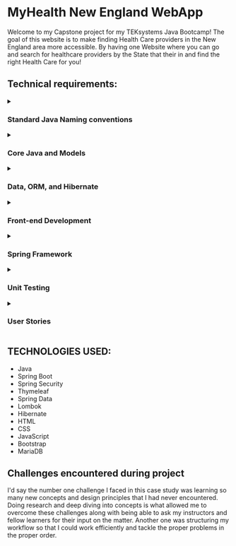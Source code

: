 # MyHealth New England WebApp

Welcome to my Capstone project for my TEKsystems Java Bootcamp!  The goal of this website is to make finding Health Care 
providers in the New England area more accessible.  By having one Website where you can go and search for healthcare providers
by the State that their in and find the right Health Care for you!

## Technical requirements:

<details> <summary>

### Standard Java Naming conventions

</summary><p>
Classes should be written in Pascal case 

Variables, methods, and URLs should be written in the camel case 

Files, including view files, should be written in snake case 

Packages should be written in lowercase, with each word separated by dots (.) 

Packages should include the name of your project and your name (e.g., “org.johndoe.myprojectname”)
</p>
</details>

<details> <summary>

### Core Java and Models
</summary><p>
Utilize Java classes with constant variables (i.e., variables that never change from their initial value). The value of these variables can be requested parameters, SQL queries used in the DAO, names of HTML pages, or URL patterns to forward a request to 

Have at least four models and corresponding tables in a relational database 

At least four models

A corresponding table in a relational database for each model 

Correct implementations 

Apply exception handling
</p>
</details>

<details><summary>

### Data, ORM, and Hibernate

</summary>
<p>
Use MariaDB as your DBMS

Include a schema diagram of the tables and the SQL you used for the database

The database configuration file must be set up correctly in your Spring application through “spring initializr” (application.properties) 

Include at least three custom queries 

Use Hibernate or Jakarta Persistence API (JPA) directly or through Spring Data JPA 

Your application should include examples for all four CRUD operations (Create, Read, Update, and Delete) 
</p>
</details>

<details><summary>

### Front-end Development

</summary>
<p>
Use CSS to style the Web pages. Use an external CSS stylesheet (internal styling may be used along with frameworks such as Bootstrap, but you must still include and utilize a custom CSS external file)

Your application should include six different views/pages

Use HTML to lay out the pages and Thymeleaf to make the pages dynamic. The application’s presentation must meet the general view requirements.

Use at least one JavaScript script linked from an external script file 
Include a navigation section that is included across multiple pages. 
</p>
</details>

<details><summary>

### Spring Framework

</summary>
<p>
Use Spring Boot to develop your project

Models should be annotated for binding using Spring data binding through Jakarta and/or Hibernate validation 

Include and implement at least two repositories and two service classes/interfaces 

Include at least two ways of creating a managed bean/object 

Use correct implementations of dependency injection with appropriate use of the @Autowired annotation 

Include at least one example of session management (Spring Security can be used for session management) 

Use Transaction and request/response logging (write log to a file) 

Include sign-up and login functionality with encrypted passwords using bcrypt (Spring Security will satisfy this requirement)
</p>
</details>

<details><summary>

### Unit Testing

</summary>
<p>
Test each query created in the repositories.

Test at least one method in each service class.

Include at least one parameterized test.
</p>
</details>

<details><summary>

### User Stories

</summary>
<p>
As a User, I want to Register for an account, so that I can use the features of the site.

As a User, I want to have an account, so that I am assured that my searches and potential are secure.

As a User, I want to Search for states, so that I can find Health Care Providers

As a User, I want to Search for Providers by their State, so that I can make sure that they're available in my area.

As a User, I want to have a HyperLink for the Providers website, so that I can learn more about to Health Care Provider.

As a User, I want to be able to update my email, so that I can change my login information in case I lose the email.

As a User, I want to be able to update my password, so that in case there is a security issue I'll be ok.

As a User, I want to be able to delete my account, so that I can get rid of any personal information on the website once I don't want to use it anymore.
</p>
</details>

##  TECHNOLOGIES USED:
- Java
- Spring Boot
- Spring Security
- Thymeleaf
- Spring Data
- Lombok
- Hibernate
- HTML
- CSS
- JavaScript
- Bootstrap
- MariaDB

## Challenges encountered during project

I'd say the number one challenge I faced in this case study was learning so many new concepts and design principles that I had never encountered.
Doing research and deep diving into concepts is what allowed me to overcome these challenges along with being able to ask my instructors and fellow learners for their 
input on the matter.  Another one was structuring my workflow so that I could work efficiently and tackle the proper problems in the proper order.
